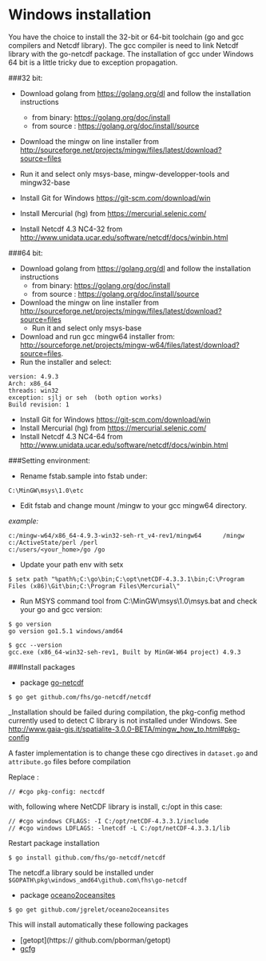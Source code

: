 # Windows installation

You have the choice to install the 32-bit or 64-bit toolchain (go and gcc compilers and Netcdf library). The gcc compiler is need to link Netcdf library with the go-netcdf package. The installation of gcc under Windows 64 bit is a little tricky due to exception propagation.

###32 bit:

* Download golang from https://golang.org/dl and follow the installation instructions
  * from binary: https://golang.org/doc/install 
  * from source : https://golang.org/doc/install/source
* Download the mingw on line installer from http://sourceforge.net/projects/mingw/files/latest/download?source=files
* Run it and select only msys-base, mingw-developper-tools and mingw32-base

* Install Git for Windows https://git-scm.com/download/win
* Install Mercurial (hg) from https://mercurial.selenic.com/
* Install Netcdf 4.3 NC4-32 from http://www.unidata.ucar.edu/software/netcdf/docs/winbin.html

###64 bit:

* Download golang from https://golang.org/dl and follow the installation instructions
  * from binary: https://golang.org/doc/install 
  * from source : https://golang.org/doc/install/source
* Download the mingw on line installer from http://sourceforge.net/projects/mingw/files/latest/download?source=files
  * Run it and select only msys-base
* Download and run gcc mingw64 installer from:
http://sourceforge.net/projects/mingw-w64/files/latest/download?source=files.
* Run the installer and select:
```
version: 4.9.3
Arch: x86_64
threads: win32
exception: sjlj or seh  (both option works)
Build revision: 1 
```
* Install Git for Windows https://git-scm.com/download/win
* Install Mercurial (hg) from https://mercurial.selenic.com/
* Install Netcdf 4.3 NC4-64 from http://www.unidata.ucar.edu/software/netcdf/docs/winbin.html

###Setting environment:
* Rename fstab.sample into fstab under:
```
C:\MinGW\msys\1.0\etc
```
* Edit fstab and change mount /mingw to your gcc mingw64 directory.

_example:_
```
c:/mingw-w64/x86_64-4.9.3-win32-seh-rt_v4-rev1/mingw64		/mingw
c:/ActiveState/perl	/perl
c:/users/<your_home>/go	/go
```
* Update your path env with setx
```
$ setx path "%path%;C:\go\bin;C:\opt\netCDF-4.3.3.1\bin;C:\Program Files (x86)\Git\bin;C:\Program Files\Mercurial\"
```
* Run MSYS command tool from C:\MinGW\msys\1.0\msys.bat and check your go and gcc version:
```
$ go version
go version go1.5.1 windows/amd64

$ gcc --version
gcc.exe (x86_64-win32-seh-rev1, Built by MinGW-W64 project) 4.9.3
```

###Install packages 
* package [go-netcdf](https://github.com/fhs/go-netcdf)
````
$ go get github.com/fhs/go-netcdf/netcdf
````
_Installation should be failed during compilation, the pkg-config method currently used to detect C library is not installed under Windows. See http://www.gaia-gis.it/spatialite-3.0.0-BETA/mingw_how_to.html#pkg-config

A faster implementation is to change these cgo directives in `dataset.go` and `attribute.go` files before compilation

Replace :
```
// #cgo pkg-config: nectcdf
```
with, following where NetCDF library is install, c:/opt in this case:
```
// #cgo windows CFLAGS: -I C:/opt/netCDF-4.3.3.1/include
// #cgo windows LDFLAGS: -lnetcdf -L C:/opt/netCDF-4.3.3.1/lib
```
Restart package installation
```
$ go install github.com/fhs/go-netcdf/netcdf
```
The netcdf.a library sould be installed under `$GOPATH\pkg\windows_amd64\github.com\fhs\go-netcdf`

* package [oceano2oceansites](https://github.com/jgrelet/oceano2oceansites)
````
$ go get github.com/jgrelet/oceano2oceansites
````
This will install automatically these following packages
*  [getopt](https:// github.com/pborman/getopt)
*  [gcfg](https://gopkg.in/gcfg.v1)

